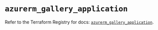 # `azurerm_gallery_application`

Refer to the Terraform Registry for docs: [`azurerm_gallery_application`](https://registry.terraform.io/providers/hashicorp/azurerm/4.48.0/docs/resources/gallery_application).

